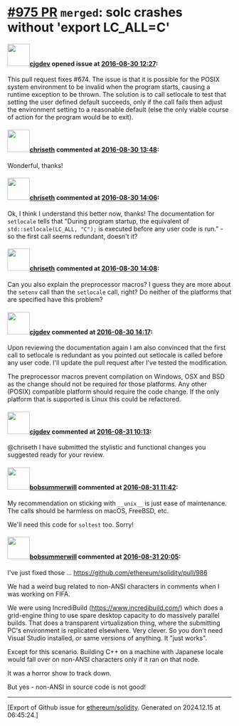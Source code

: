 # [\#975 PR](https://github.com/ethereum/solidity/pull/975) `merged`: solc crashes without 'export LC_ALL=C'

#### <img src="https://avatars.githubusercontent.com/u/1074943?u=6802747c1db27ff14e6837f8818dbb8555c496a1&v=4" width="50">[cjgdev](https://github.com/cjgdev) opened issue at [2016-08-30 12:27](https://github.com/ethereum/solidity/pull/975):

This pull request fixes #674. The issue is that it is possible for the POSIX system environment to be invalid when the program starts, causing a runtime exception to be thrown. The solution is to call setlocale to test that setting the user defined default succeeds, only if the call fails then adjust the environment setting to a reasonable default (else the only viable course of action for the program would be to exit).


#### <img src="https://avatars.githubusercontent.com/u/9073706?v=4" width="50">[chriseth](https://github.com/chriseth) commented at [2016-08-30 13:48](https://github.com/ethereum/solidity/pull/975#issuecomment-243444028):

Wonderful, thanks!

#### <img src="https://avatars.githubusercontent.com/u/9073706?v=4" width="50">[chriseth](https://github.com/chriseth) commented at [2016-08-30 14:06](https://github.com/ethereum/solidity/pull/975#issuecomment-243450324):

Ok, I think I understand this better now, thanks! The documentation for `setlocale` tells that "During program startup, the equivalent of `std::setlocale(LC_ALL, "C");` is executed before any user code is run." - so the first call seems redundant, doesn't it?

#### <img src="https://avatars.githubusercontent.com/u/9073706?v=4" width="50">[chriseth](https://github.com/chriseth) commented at [2016-08-30 14:08](https://github.com/ethereum/solidity/pull/975#issuecomment-243450726):

Can you also explain the preprocessor macros? I guess they are more about the `setenv` call than the `setlocale` call, right? Do neither of the platforms that are specified have this problem?

#### <img src="https://avatars.githubusercontent.com/u/1074943?u=6802747c1db27ff14e6837f8818dbb8555c496a1&v=4" width="50">[cjgdev](https://github.com/cjgdev) commented at [2016-08-30 14:17](https://github.com/ethereum/solidity/pull/975#issuecomment-243453687):

Upon reviewing the documentation again I am also convinced that the first call to setlocale is redundant as you pointed out setlocale is called before any user code. I'll update the pull request after I've tested the modification.

The preprocessor macros prevent compilation on Windows, OSX and BSD as the change should not be required for those platforms. Any other (POSIX) compatible platform should require the code change. If the only platform that is supported is Linux this could be refactored.

#### <img src="https://avatars.githubusercontent.com/u/1074943?u=6802747c1db27ff14e6837f8818dbb8555c496a1&v=4" width="50">[cjgdev](https://github.com/cjgdev) commented at [2016-08-31 10:13](https://github.com/ethereum/solidity/pull/975#issuecomment-243720619):

@chriseth I have submitted the stylistic and functional changes you suggested ready for your review.

#### <img src="https://avatars.githubusercontent.com/u/3788156?u=f379551fa667ddb096e1ea2ef248d16e7461b1c3&v=4" width="50">[bobsummerwill](https://github.com/bobsummerwill) commented at [2016-08-31 11:42](https://github.com/ethereum/solidity/pull/975#issuecomment-243738952):

My recommendation on sticking with `__unix__` is just ease of maintenance.
The calls should be harmless on macOS, FreeBSD, etc.

We'll need this code for `soltest` too.   Sorry!

#### <img src="https://avatars.githubusercontent.com/u/3788156?u=f379551fa667ddb096e1ea2ef248d16e7461b1c3&v=4" width="50">[bobsummerwill](https://github.com/bobsummerwill) commented at [2016-08-31 20:05](https://github.com/ethereum/solidity/pull/975#issuecomment-243883920):

I've just fixed those ... https://github.com/ethereum/solidity/pull/986

We had a weird bug related to non-ANSI characters in comments when I was working on FIFA.

We were using IncrediBuild (https://www.incredibuild.com/) which does a grid-engine thing to use spare desktop capacity to do massively parallel builds.    That does a transparent virtualization thing, where the submitting PC's environment is replicated elsewhere.    Very clever.   So you don't need Visual Studio installed, or same versions of anything.   It "just works".

Except for this scenario.    Building C++ on a machine with Japanese locale would fall over on non-ANSI characters only if it ran on that node.

It was a horror show to track down.

But yes - non-ANSI in source code is not good!


-------------------------------------------------------------------------------



[Export of Github issue for [ethereum/solidity](https://github.com/ethereum/solidity). Generated on 2024.12.15 at 06:45:24.]
